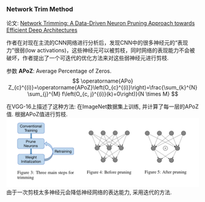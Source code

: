 ### Network Trim Method
论文: [Network Trimming: A Data-Driven Neuron Pruning Approach towards Efficient Deep Architectures](https://arxiv.org/pdf/1607.03250)

作者在对现在主流的CNN网络进行分析后，发现CNN中的很多神经元的“表现力”很弱(low activations)，这些神经元可以被剪枝，同时网络的表现能力不会被破坏，作者提出了一个可迭代的优化方法来对这些弱神经元进行剪枝. 

参数 __APoZ__: Average Percentage of Zeros.
$$
\operatorname{APo} Z_{c}^{(i)}=\operatorname{APoZ}\left(O_{c}^{(i)}\right)=\frac{\sum_{k}^{N} \sum_{j}^{M} f\left(O_{c, j}^{(i)}(k)=0\right)}{N \times M}
$$

在VGG-16上描述了这种方法: 在ImageNet数据集上训练, 并计算了每一层的APoZ值. 根据APoZ值进行剪枝. 
![](image.png)
由于一次剪枝太多神经元会降低神经网络的表达能力, 采用迭代的方法.  